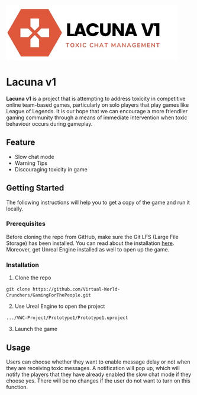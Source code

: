 ![](https://github.com/Virtual-World-Crunchers/GamingForThePeople/blob/wiki/VWC-Project/Prototype1/title.jpg?raw=true)

# Lacuna v1

**Lacuna v1** is a project that is attempting to address toxicity in competitive online team-based games, particularly on solo players that play games like League of Legends. It is our hope that we can encourage a more friendlier gaming community through a means of immediate intervention when toxic behaviour occurs during gameplay.

## Feature
* Slow chat mode
* Warning Tips
* Discouraging toxicity in game

## Getting Started
The following instructions will help you to get a copy  of the game and run it locally.

### Prerequisites 
Before cloning the repo from GitHub, make sure the Git LFS (Large File Storage) has been installed.  You can read about the installation [here](https://docs.github.com/en/repositories/working-with-files/managing-large-files/installing-git-large-file-storage). Moreover, get Unreal Engine installed as well to open up the game.

### Installation
1. Clone the repo
```shell
git clone https://github.com/Virtual-World-Crunchers/GamingForThePeople.git
```

2. Use Ureal Engine to open the project <br>
```shell
.../VWC-Project/Prototype1/Prototype1.uproject
```
3. Launch the game

## Usage
Users can choose whether they want to enable message delay or not when they are receiving toxic messages. A notification will pop up, which will notify the players that they have already enabled the slow chat mode if they choose yes. There will be no changes if the user do not want to turn on this function.
